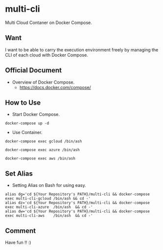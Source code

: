 # multi-cli

Multi Cloud Contaner on Docker Compose.

## Want

I want to be able to carry the execution environment freely by managing the CLI of each cloud with Docker Compose.

## Official Document

+ Overview of Docker Compose.
  + https://docs.docker.com/compose/

## How to Use

+ Start Docker Compose.

```
docker-compose up -d
```

+ Use Container.

```
docker-compose exec gcloud /bin/ash
```
```
docker-compose exec azure /bin/ash
```
```
docker-compose exec aws /bin/ash
```

## Set Alias

+ Setting Alias on Bash for using easy.

```
alias dg='cd ${Your Repository's PATH}/multi-cli && docker-compose exec multi-cli-gcloud /bin/ash && cd -' 
alias dz='cd ${Your Repository's PATH}/multi-cli && docker-compose exec multi-cli-azure  /bin/ash  && cd -'
alias dw='cd ${Your Repository's PATH}/multi-cli && docker-compose exec multi-cli-aws    /bin/ash  && cd -'
```

## Comment

Have fun !! :)

